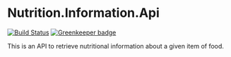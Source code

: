 # Nutrition.Information.Api

[![Build Status](https://travis-ci.org/NutritionMate/Nutrition.Information.Api.svg?branch=master)](https://travis-ci.org/NutritionMate/Nutrition.Information.Api)
[![Greenkeeper badge](https://badges.greenkeeper.io/NutritionMate/Nutrition.Information.Api.svg)](https://greenkeeper.io/)

This is an API to retrieve nutritional information about a given item of food.
